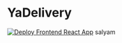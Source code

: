 # YaDelivery
[![Deploy Frontend React App](https://github.com/Pr0meTheuSS/YaDelivery/actions/workflows/react_main.yml/badge.svg)](https://github.com/Pr0meTheuSS/YaDelivery/actions/workflows/react_main.yml)
salyam 
